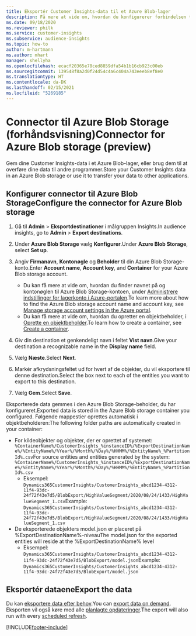 ```yaml
---
title: Eksportér Customer Insights-data til et Azure Blob-lager
description: Få mere at vide om, hvordan du konfigurerer forbindelsen til Azure Blob Storage.
ms.date: 09/18/2020
ms.reviewer: philk
ms.service: customer-insights
ms.subservice: audience-insights
ms.topic: how-to
author: m-hartmann
ms.author: mhart
manager: shellyha
ms.openlocfilehash: ecacf20365e78ced8859dfa54b1b16cb923c00eb
ms.sourcegitcommit: 139548f8a2d0f24d54c4a6c404a743eeeb8ef8e0
ms.translationtype: HT
ms.contentlocale: da-DK
ms.lasthandoff: 02/15/2021
ms.locfileid: "5269185"
---
```

# <a name="connector-for-azure-blob-storage-preview"></a><span data-ttu-id="c36d3-103">Connector til Azure Blob Storage (forhåndsvisning)</span><span class="sxs-lookup"><span data-stu-id="c36d3-103">Connector for Azure Blob storage (preview)</span></span>

<span data-ttu-id="c36d3-104">Gem dine Customer Insights-data i et Azure Blob-lager, eller brug dem til at overføre dine data til andre programmer.</span><span class="sxs-lookup"><span data-stu-id="c36d3-104">Store your Customer Insights data in an Azure Blob storage or use it to transfer your data to other applications.</span></span>

## <a name="configure-the-connector-for-azure-blob-storage"></a><span data-ttu-id="c36d3-105">Konfigurer connector til Azure Blob Storage</span><span class="sxs-lookup"><span data-stu-id="c36d3-105">Configure the connector for Azure Blob storage</span></span>

1. <span data-ttu-id="c36d3-106">Gå til **Admin** > **Eksportdestinationer** i målgruppen Insights.</span><span class="sxs-lookup"><span data-stu-id="c36d3-106">In audience insights, go to **Admin** > **Export destinations**.</span></span>

1. <span data-ttu-id="c36d3-107">Under **Azure Blob Storage** vælg **Konfigurer**.</span><span class="sxs-lookup"><span data-stu-id="c36d3-107">Under **Azure Blob Storage**, select **Set up**.</span></span>

1. <span data-ttu-id="c36d3-108">Angiv **Firmanavn**, **Kontonøgle** og **Beholder** til din Azure Blob Storage-konto.</span><span class="sxs-lookup"><span data-stu-id="c36d3-108">Enter **Account name**, **Account key**, and **Container** for your Azure Blob storage account.</span></span>
    - <span data-ttu-id="c36d3-109">Du kan få mere at vide om, hvordan du finder navnet på og kontonøglen til Azure Blob Storage-kontoen, under [Administrere indstillinger for lagerkonto i Azure-portalen](https://docs.microsoft.com/azure/storage/common/storage-account-manage).</span><span class="sxs-lookup"><span data-stu-id="c36d3-109">To learn more about how to find the Azure Blob storage account name and account key, see [Manage storage account settings in the Azure portal](https://docs.microsoft.com/azure/storage/common/storage-account-manage).</span></span>
    - <span data-ttu-id="c36d3-110">Du kan få mere at vide om, hvordan du opretter en objektbeholder, i [Oprette en objektbeholder](https://docs.microsoft.com/azure/storage/blobs/storage-quickstart-blobs-portal#create-a-container).</span><span class="sxs-lookup"><span data-stu-id="c36d3-110">To learn how to create a container, see [Create a container](https://docs.microsoft.com/azure/storage/blobs/storage-quickstart-blobs-portal#create-a-container).</span></span>

1. <span data-ttu-id="c36d3-111">Giv din destination et genkendeligt navn i feltet **Vist navn**.</span><span class="sxs-lookup"><span data-stu-id="c36d3-111">Give your destination a recognizable name in the **Display name** field.</span></span>

1. <span data-ttu-id="c36d3-112">Vælg **Næste**.</span><span class="sxs-lookup"><span data-stu-id="c36d3-112">Select **Next**.</span></span>

1. <span data-ttu-id="c36d3-113">Markér afkrydsningsfeltet ud for hvert af de objekter, du vil eksportere til denne destination.</span><span class="sxs-lookup"><span data-stu-id="c36d3-113">Select the box next to each of the entities you want to export to this destination.</span></span>

1. <span data-ttu-id="c36d3-114">Vælg **Gem**.</span><span class="sxs-lookup"><span data-stu-id="c36d3-114">Select **Save**.</span></span>

<span data-ttu-id="c36d3-115">Eksporterede data gemmes i den Azure Blob Storage-beholder, du har konfigureret.</span><span class="sxs-lookup"><span data-stu-id="c36d3-115">Exported data is stored in the Azure Blob storage container you configured.</span></span> <span data-ttu-id="c36d3-116">Følgende mappestier oprettes automatisk i objektbeholderen:</span><span class="sxs-lookup"><span data-stu-id="c36d3-116">The following folder paths are automatically created in your container:</span></span>

- <span data-ttu-id="c36d3-117">For kildeobjekter og objekter, der er oprettet af systemet: `%ContainerName%/CustomerInsights_%instanceID%/%ExportDestinationName%/%EntityName%/%Year%/%Month%/%Day%/%HHMM%/%EntityName%_%PartitionId%.csv`</span><span class="sxs-lookup"><span data-stu-id="c36d3-117">For source entities and entities generated by the system: `%ContainerName%/CustomerInsights_%instanceID%/%ExportDestinationName%/%EntityName%/%Year%/%Month%/%Day%/%HHMM%/%EntityName%_%PartitionId%.csv`</span></span>
  - <span data-ttu-id="c36d3-118">Eksempel: `Dynamics365CustomerInsights/CustomerInsights_abcd1234-4312-11f4-93dc-24f72f43e7d5/BlobExport/HighValueSegment/2020/08/24/1433/HighValueSegment_1.csv`</span><span class="sxs-lookup"><span data-stu-id="c36d3-118">Example: `Dynamics365CustomerInsights/CustomerInsights_abcd1234-4312-11f4-93dc-24f72f43e7d5/BlobExport/HighValueSegment/2020/08/24/1433/HighValueSegment_1.csv`</span></span>
- <span data-ttu-id="c36d3-119">De eksporterede objekters model.json er placeret på %ExportDestinationName%-niveau</span><span class="sxs-lookup"><span data-stu-id="c36d3-119">The model.json for the exported entities will reside at the %ExportDestinationName% level</span></span>
  - <span data-ttu-id="c36d3-120">Eksempel: `Dynamics365CustomerInsights/CustomerInsights_abcd1234-4312-11f4-93dc-24f72f43e7d5/BlobExport/model.json`</span><span class="sxs-lookup"><span data-stu-id="c36d3-120">Example: `Dynamics365CustomerInsights/CustomerInsights_abcd1234-4312-11f4-93dc-24f72f43e7d5/BlobExport/model.json`</span></span>

## <a name="export-the-data"></a><span data-ttu-id="c36d3-121">Eksportér dataene</span><span class="sxs-lookup"><span data-stu-id="c36d3-121">Export the data</span></span>

<span data-ttu-id="c36d3-122">Du kan [eksportere data efter behov](export-destinations.md#export-data-on-demand).</span><span class="sxs-lookup"><span data-stu-id="c36d3-122">You can [export data on demand](export-destinations.md#export-data-on-demand).</span></span> <span data-ttu-id="c36d3-123">Eksporten vil også køre med alle [planlagte opdateringer](system.md#schedule-tab).</span><span class="sxs-lookup"><span data-stu-id="c36d3-123">The export will also run with every [scheduled refresh](system.md#schedule-tab).</span></span>


[!INCLUDE[footer-include](../includes/footer-banner.md)]
